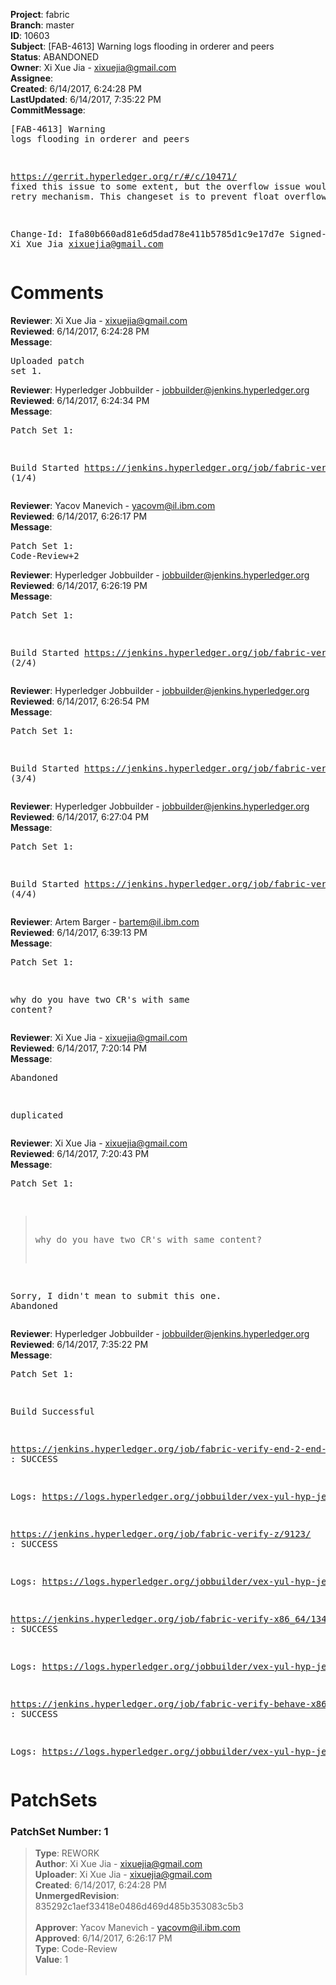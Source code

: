 <strong>Project</strong>: fabric<br><strong>Branch</strong>: master<br><strong>ID</strong>: 10603<br><strong>Subject</strong>: [FAB-4613] Warning logs flooding in orderer and peers<br><strong>Status</strong>: ABANDONED<br><strong>Owner</strong>: Xi Xue Jia - xixuejia@gmail.com<br><strong>Assignee</strong>:<br><strong>Created</strong>: 6/14/2017, 6:24:28 PM<br><strong>LastUpdated</strong>: 6/14/2017, 7:35:22 PM<br><strong>CommitMessage</strong>:<br><pre>[FAB-4613] Warning logs flooding in orderer and peers

https://gerrit.hyperledger.org/r/#/c/10471/ fixed this issue to some
extent, but the overflow issue would break the retry mechanism. This
changeset is to prevent float overflow

Change-Id: Ifa80b660ad81e6d5dad78e411b5785d1c9e17d7e
Signed-off-by: Xi Xue Jia <xixuejia@gmail.com>
</pre><h1>Comments</h1><strong>Reviewer</strong>: Xi Xue Jia - xixuejia@gmail.com<br><strong>Reviewed</strong>: 6/14/2017, 6:24:28 PM<br><strong>Message</strong>: <pre>Uploaded patch set 1.</pre><strong>Reviewer</strong>: Hyperledger Jobbuilder - jobbuilder@jenkins.hyperledger.org<br><strong>Reviewed</strong>: 6/14/2017, 6:24:34 PM<br><strong>Message</strong>: <pre>Patch Set 1:

Build Started https://jenkins.hyperledger.org/job/fabric-verify-z/9123/ (1/4)</pre><strong>Reviewer</strong>: Yacov Manevich - yacovm@il.ibm.com<br><strong>Reviewed</strong>: 6/14/2017, 6:26:17 PM<br><strong>Message</strong>: <pre>Patch Set 1: Code-Review+2</pre><strong>Reviewer</strong>: Hyperledger Jobbuilder - jobbuilder@jenkins.hyperledger.org<br><strong>Reviewed</strong>: 6/14/2017, 6:26:19 PM<br><strong>Message</strong>: <pre>Patch Set 1:

Build Started https://jenkins.hyperledger.org/job/fabric-verify-end-2-end-x86_64/4984/ (2/4)</pre><strong>Reviewer</strong>: Hyperledger Jobbuilder - jobbuilder@jenkins.hyperledger.org<br><strong>Reviewed</strong>: 6/14/2017, 6:26:54 PM<br><strong>Message</strong>: <pre>Patch Set 1:

Build Started https://jenkins.hyperledger.org/job/fabric-verify-x86_64/13473/ (3/4)</pre><strong>Reviewer</strong>: Hyperledger Jobbuilder - jobbuilder@jenkins.hyperledger.org<br><strong>Reviewed</strong>: 6/14/2017, 6:27:04 PM<br><strong>Message</strong>: <pre>Patch Set 1:

Build Started https://jenkins.hyperledger.org/job/fabric-verify-behave-x86_64/7526/ (4/4)</pre><strong>Reviewer</strong>: Artem Barger - bartem@il.ibm.com<br><strong>Reviewed</strong>: 6/14/2017, 6:39:13 PM<br><strong>Message</strong>: <pre>Patch Set 1:

why do you have two CR's with same content?</pre><strong>Reviewer</strong>: Xi Xue Jia - xixuejia@gmail.com<br><strong>Reviewed</strong>: 6/14/2017, 7:20:14 PM<br><strong>Message</strong>: <pre>Abandoned

duplicated</pre><strong>Reviewer</strong>: Xi Xue Jia - xixuejia@gmail.com<br><strong>Reviewed</strong>: 6/14/2017, 7:20:43 PM<br><strong>Message</strong>: <pre>Patch Set 1:

> why do you have two CR's with same content?

Sorry, I didn't mean to submit this one. Abandoned</pre><strong>Reviewer</strong>: Hyperledger Jobbuilder - jobbuilder@jenkins.hyperledger.org<br><strong>Reviewed</strong>: 6/14/2017, 7:35:22 PM<br><strong>Message</strong>: <pre>Patch Set 1:

Build Successful 

https://jenkins.hyperledger.org/job/fabric-verify-end-2-end-x86_64/4984/ : SUCCESS

Logs: https://logs.hyperledger.org/jobbuilder/vex-yul-hyp-jenkins-1/fabric-verify-end-2-end-x86_64/4984

https://jenkins.hyperledger.org/job/fabric-verify-z/9123/ : SUCCESS

Logs: https://logs.hyperledger.org/jobbuilder/vex-yul-hyp-jenkins-1/fabric-verify-z/9123

https://jenkins.hyperledger.org/job/fabric-verify-x86_64/13473/ : SUCCESS

Logs: https://logs.hyperledger.org/jobbuilder/vex-yul-hyp-jenkins-1/fabric-verify-x86_64/13473

https://jenkins.hyperledger.org/job/fabric-verify-behave-x86_64/7526/ : SUCCESS

Logs: https://logs.hyperledger.org/jobbuilder/vex-yul-hyp-jenkins-1/fabric-verify-behave-x86_64/7526</pre><h1>PatchSets</h1><h3>PatchSet Number: 1</h3><blockquote><strong>Type</strong>: REWORK<br><strong>Author</strong>: Xi Xue Jia - xixuejia@gmail.com<br><strong>Uploader</strong>: Xi Xue Jia - xixuejia@gmail.com<br><strong>Created</strong>: 6/14/2017, 6:24:28 PM<br><strong>UnmergedRevision</strong>: 835292c1aef33418e0486d469d485b353083c5b3<br><br><strong>Approver</strong>: Yacov Manevich - yacovm@il.ibm.com<br><strong>Approved</strong>: 6/14/2017, 6:26:17 PM<br><strong>Type</strong>: Code-Review<br><strong>Value</strong>: 1<br><br></blockquote>